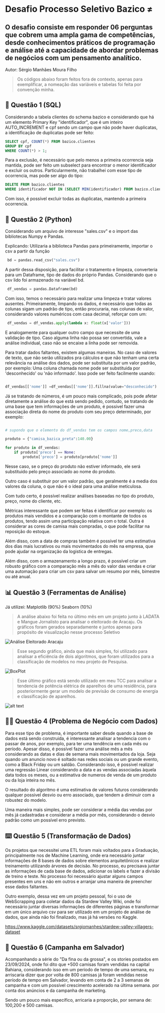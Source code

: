 # Desafio Processo Seletivo Bazico ≠

## O desafio consiste em responder 06 perguntas que cobrem uma ampla gama de competências, desde conhecimentos práticos de programação e análise até a capacidade de abordar problemas de negócios com um pensamento analítico.

Autor: Sérgio Manhães Moura Filho
> Os códigos abaixo foram feitos fora de contexto, apenas para exemplificar, a nomeação das variáveis e tabelas foi feita por convenção minha. 

## 🏢 **Questão 1 (SQL)**

Considerando a tabela clientes do schema bazico e considerando que há um elemento Primary Key "identificador", que é um inteiro AUTO_INCREMENT e cpf sendo um campo que não pode haver duplicatas, a identificação de duplicatas pode ser feito:

```SQL
SELECT cpf, COUNT(*) FROM bazico.clientes
GROUP BY cpf
WHERE COUNT(*) > 1;

```

Para a exclusão, é necessário que pelo menos a primeira ocorrencia seja mantida, pode ser feito um subselect para encontrar o menor identificador e excluir os outros. Particularmente, não trabalhei com esse tipo de ocorrencia, mas pode ser algo do tipo:

```SQL
DELETE FROM bazico.clientes
WHERE identificador NOT IN (SELECT MIN(identificador) FROM bazico.clientes GROUP BY cpf);
```

Com isso, é possível excluir todas as duplicatas, mantendo a primeira ocorrencia.


## 🐍 **Questão 2 (Python)**

Considerando um arquivo de interesse "sales.csv" e o import das bibliotecas Numpy e Pandas.

Explicando: Utilizaria a biblioteca Pandas para primeiramente, importar o csv a partir da função 

```python
 bd = pandas.read_csv("sales.csv") 
```

A partir dessa disposição, para facilitar o tratamento e limpeza, converteria para um Dataframe, tipo de dados do próprio Pandas. Considerando que o csv lido foi armazenado na variável bd.

```python
 df_vendas = pandas.Dataframe(bd)
```

Com isso, temos o necessário para realizar uma limpeza e tratar valores ausentes. Primeiramente, limpando os dados, é necessário que todas as colunas sigam um padrão de tipo, então procuraria, nas colunas de valor, considerando valores numéricos com casa decimal, reforçar com um:

 ```python
  df_vendas = df_vendas.apply(lambda x: float(x['valor']))
```
E analogamente para qualquer outro campo que necessite de uma validação de tipo. Caso alguma linha não possa ser convertida, vale a análise individual, caso não se encaixe a linha pode ser removida.

Para tratar dados faltantes, existem algumas maneiras. No caso de valores de texto, que não serão utilizados pra cálculos e que não tenham uma certa relevância na análise dos dados, pode ser substituita por um valor padrão, por exemplo:
Uma coluna chamada nome pode ser substituida por 'desconhecido' ou 'não informado'. Isso pode ser feito facilmente usando:

```python

df_vendas[['nome']] =df_vendas[['nome']].fillna(value="desconhecido")

```

Já se tratando de números, é um pouco mais complicado, pois pode afetar diretamente a análise do que está sendo pedido, contudo, se tratando de uma base que tem informações de um produto, é possivel fazer uma associação direta do nome do produto com seu preço determinado, por exemplo:

```python

# supondo que o elemento do df_vendas tem os campos nome,preco,data

produto = {"camisa_bazica_preta":140.00}

for produto in df_vendas:
    if produto['preco'] == None:
        produto['preco'] = produto[produto['nome']]

```
Nesse caso, se o preço do produto não estiver informado, ele será substituido pelo preço associado ao nome do produto.

Outro caso é substituir por um valor padrão, que geralmente é a media dos valores da coluna, o que não é o ideal para uma análise meticulosa.

Com tudo certo, é possível realizar análises baseadas no tipo do produto, preço, nome do cliente, etc. 

Métricas interessante que podem ser feitas é identificar por exemplo: os produtos mais vendidos e a comparação com o montante de todos os produtos, tendo assim uma participação relativa com o total. Outra é considerar as cores de camisa mais compradas, o que pode facilitar na reposição do estoque.

Além disso, com a data de compras também é possível ter uma estimativa dos dias mais lucrativos ou mais movimentados do mês na empresa, que pode ajudar na organização da logistica de entregas.

Além disso, com o armazenamento a longo prazo, é possível criar um robusto gráfico com a comparação mês a mês do valor das vendas e criar uma automação para criar um csv para salvar um resumo por mês, bimestre ou até anual.


## 📊 **Questão 3 (Ferramentas de Análise)**

Já utilizei: Matplotlib (90%) Seaborn (10%)


>A análise abaixo foi feita no último mês em um projeto junto à LADATA e Mangue Jornalisto para analisar o eleitorado de Aracaju. Os gráficos foram gerados separadamente e juntos apenas para propósito de visualização nesse processo Seletivo

![Análise Eleitorado Aracaju](./assets/resumo_analise_mangue.png)

>Esse segundo gráfico, ainda que mais simples, foi utilizado para analisar a eficiência de dois algoritmos, que foram utilizados para a classificação de modelos no meu projeto de Pesquisa.

![BoxPlot](./assets/image-1.png)

>Esse último gráfico está sendo utilizado em meu TCC para analisar a tendencia de potência elétrica de aparelhos de uma residência, para posteriormente gerar um modelo de previsão de consumo de energia e classificação de aparelhos.

![alt text](./assets/img_TCC.png)

## 🧑‍💼 **Questão 4 (Problema de Negócio com Dados)**


Para esse tipo de problema, é importante saber desde quando a base de dados está sendo construida, é interessante analisar a tendencia com o passar de anos, por exemplo, para ter uma tendência em cada mês ou período. 
Apesar disso, é possível fazer uma análise mês a mês considerando as datas e dias de semana mais movimentados da loja. Seja quando um anuncio novo é soltado nas redes sociais ou um grande evento, como a Black Friday ou um saldão. Considerando isso, é possivel realizar uma regressão Linear considerando a data e as vendas associadas àquela data todos os meses, ou a estimativa de numeros de venda de um produto ou da loja inteira no mês.

O resultado do algoritmo é uma estimativa de valores futuros considerando qualquer possivel desvio ou erro associado, que tendem a diminuir com a robustez do modelo.


Uma maneira mais simples, pode ser considerar a média das vendas por mês já cadastradas e considerar a média por mês, considerando o desvio padrão como um possível erro previsto. 


## ⌨️ **Questão 5 (Transformação de Dados)**

Os projetos que necessitei uma ETL foram mais voltados para a Graduação, principalmente nos de Machine Learning, onde era necessário juntar informações de 8 bases de dados sobre elementos arquitetônicos e realizar treinamento utilizando árvores de decisão. No processo, eu precisava juntar as informações de cada base de dados, adicionar os labels e fazer a divisão de treino e teste. No processo foi necessário ajustar alguns campos presentes em uns e não em outros e arranjar uma maneira de preencher esse dados faltantes.

Outro exemplo, dessa vez em um projeto pessoal, foi o uso de WebScrapping para coletar dados da Stardew Valley Wiki, onde foi necessário juntar diversas informações de diferentes páginas e transformar em um único arquivo csv para ser utilizado em um projeto de análise de dados, que ainda não foi finalizado, mas já há versões no Kaggle.

https://www.kaggle.com/datasets/srgiomanhes/stardew-valley-villagers-dataset


## 👕 **Questão 6 (Campanha em Salvador)**

Acompanhando a série do "Da fina ou da grossa", e os stories postados em 23/09/2024, onde foi dito que +500 camisas foram vendidas na capital Bahiana, considerando isso em um periodo de tempo de uma semana, eu arriscaria dizer que por volta de 800 camisas já foram vendidas nesse período de tempo em Salvador, levando em conta de 2 a 3 semanas de campanha e com um possível crescimento acelerado na última semana. por conta dos anúncios e da campanha de marketing.

Sendo um pouco mais específico, arricaria a proporção, por semana de: 100,200 e 500 camisas.



